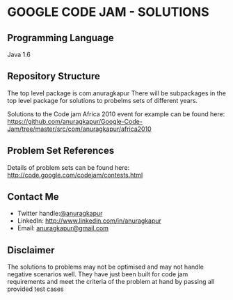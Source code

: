 GOOGLE CODE JAM - SOLUTIONS
===========================

Programming Language
--------------------
Java 1.6

Repository Structure
--------------------
The top level package is com.anuragkapur
There will be subpackages in the top level package for solutions to probelms sets of different years.

Solutions to the Code jam Africa 2010 event for example can be found here: https://github.com/anuragkapur/Google-Code-Jam/tree/master/src/com/anuragkapur/africa2010

Problem Set References
----------------------
Details of problem sets can be found here: http://code.google.com/codejam/contests.html

Contact Me
----------
* Twitter handle:[@anuragkapur][twitterlink]
* LinkedIn: http://www.linkedin.com/in/anuragkapur
* Email: anuragkapur@gmail.com

Disclaimer
----------
The solutions to problems may not be optimised and may not handle negative scenarios well. They have just been built for code jam requirements and meet the criteria of the problem at hand by passing all provided test cases

[twitterlink]: http://twitter.com/anuragkapur
